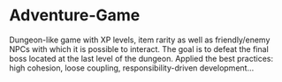 # Adventure-Game
Dungeon-like game with XP levels, item rarity as well as friendly/enemy NPCs with which it is possible to interact. The goal is to defeat the final boss located at the last level of the dungeon. Applied the best practices: high cohesion, loose coupling, responsibility-driven development…
